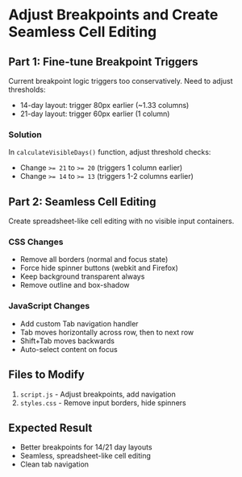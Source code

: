 # Adjust Breakpoints and Create Seamless Cell Editing

## Part 1: Fine-tune Breakpoint Triggers

Current breakpoint logic triggers too conservatively. Need to adjust thresholds:
- 14-day layout: trigger 80px earlier (~1.33 columns)
- 21-day layout: trigger 60px earlier (1 column)

### Solution
In `calculateVisibleDays()` function, adjust threshold checks:
- Change `>= 21` to `>= 20` (triggers 1 column earlier)
- Change `>= 14` to `>= 13` (triggers 1-2 columns earlier)

## Part 2: Seamless Cell Editing

Create spreadsheet-like cell editing with no visible input containers.

### CSS Changes
- Remove all borders (normal and focus state)
- Force hide spinner buttons (webkit and Firefox)
- Keep background transparent always
- Remove outline and box-shadow

### JavaScript Changes  
- Add custom Tab navigation handler
- Tab moves horizontally across row, then to next row
- Shift+Tab moves backwards
- Auto-select content on focus

## Files to Modify
1. `script.js` - Adjust breakpoints, add navigation
2. `styles.css` - Remove input borders, hide spinners

## Expected Result
- Better breakpoints for 14/21 day layouts
- Seamless, spreadsheet-like cell editing
- Clean tab navigation

